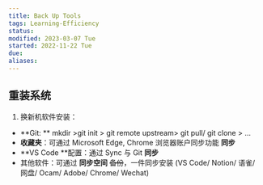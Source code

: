 ```yaml
---
title: Back Up Tools
tags: Learning-Efficiency 
status: 
modified: 2023-03-07 Tue
started: 2022-11-22 Tue
due: 
aliases: 
---
```

## 重装系统
1. 换新机软件安装：
- **Git: ** mkdir >git init > git remote upstream> git pull/ git clone > ... 
- **收藏夹**：可通过 Microsoft Edge, Chrome 浏览器账户同步功能 **同步**
- **VS Code **配置：通过 Sync 与 Git **同步**
- 其他软件：可通过 **同步空间** ~~备份~~，一件同步安装 (VS Code/ Notion/ 语雀/ 网盘/ Ocam/ Adobe/ Chrome/ Wechat)
